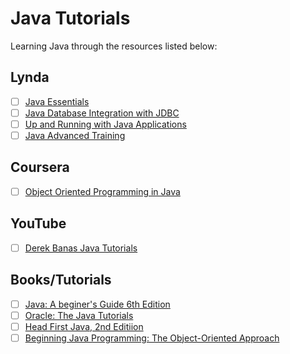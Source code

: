 # Java Tutorials
Learning Java through the resources listed below: 


## Lynda

- [ ] [Java Essentials](http://www.lynda.com/Java-tutorials/Java-Essential-Training/377484-2.html)
- [ ] [Java Database Integration with JDBC](http://www.lynda.com/Java-tutorials/Java-Database-Integration-JDBC/110284-2.html)
- [ ] [Up and Running with Java Applications](http://www.lynda.com/Android-tutorials/Up-Running-Java-Applications/94344-2.html)
- [ ] [Java Advanced Training](http://www.lynda.com/Java-tutorials/Java-Advanced-Training/107061-2.html)

## Coursera

- [ ] [Object Oriented Programming in Java](https://www.coursera.org/learn/object-oriented-java/)

## YouTube

- [ ] [Derek Banas Java Tutorials](https://www.youtube.com/playlist?list=PLE7E8B7F4856C9B19)

## Books/Tutorials

- [ ] [Java: A beginer's Guide 6th Edition](http://www.amazon.com/Java-Beginners-Guide-Herbert-Schildt/dp/0071809252/ref=sr_1_1?ie=UTF8&qid=1451917604&sr=8-1&keywords=java+a+beginners+guide)
- [ ] [Oracle: The Java Tutorials](http://docs.oracle.com/javase/tutorial/)
- [ ] [Head First Java, 2nd Editiion](http://www.amazon.com/dp/0596009208//ref=cm_sw_su_dp?tag=nethta-20)
- [ ] [Beginning Java Programming: The Object-Oriented Approach](http://www.amazon.com/Beginning-Java-Programming-Object-Oriented-Approach/dp/1118739493/ref=sr_1_1?ie=UTF8&qid=1458690269&sr=8-1&keywords=Beginning+Java+Programming%3A+The+Object-Oriented+Approach)
